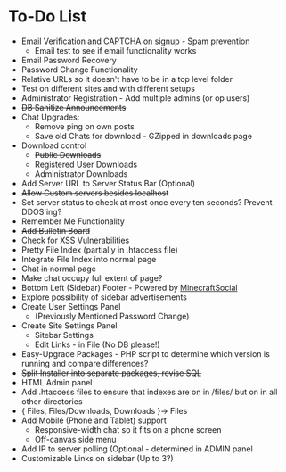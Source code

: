 To-Do List
=========

* Email Verification and CAPTCHA on signup - Spam prevention
  * Email test to see if email functionality works
* Email Password Recovery
* Password Change Functionality
* Relative URLs so it doesn't have to be in a top level folder
* Test on different sites and with different setups
* Administrator Registration - Add multiple admins (or op users)
* ~~DB Sanitize Announcements~~
* Chat Upgrades:
  * Remove ping on own posts
  * Save old Chats for download - GZipped in downloads page
* Download control
  * ~~Public Downloads~~
  * Registered User Downloads
  * Administrator Downloads
* Add Server URL to Server Status Bar (Optional)
* ~~Allow Custom servers besides localhost~~
* Set server status to check at most once every ten seconds? Prevent DDOS'ing?
* Remember Me Functionality
* ~~Add Bulletin Board~~
* Check for XSS Vulnerabilities
* Pretty File Index (partially in .htaccess file)
* Integrate File Index into normal page
* ~~Chat in normal page~~
* Make chat occupy full extent of page?
* Bottom Left (Sidebar) Footer - Powered by [MinecraftSocial](https://github.com/ChandlerSwift/MinecraftSocial)
* Explore possibility of sidebar advertisements
* Create User Settings Panel
  * (Previously Mentioned Password Change)
* Create Site Settings Panel
  * Sitebar Settings
  * Edit Links - in File (No DB please!)
* Easy-Upgrade Packages - PHP script to determine which version is running and compare differences?
* ~~Split Installer into separate packages, revise SQL~~
* HTML Admin panel
* Add .htaccess files to ensure that indexes are on in /files/ but on in all other directories
* { Files, Files/Downloads, Downloads }-> Files
* Add Mobile (Phone and Tablet) support
  * Responsive-width chat so it fits on a phone screen
  * Off-canvas side menu
* Add IP to server polling (Optional - determined in ADMIN panel
* Customizable Links on sidebar (Up to 3?)
